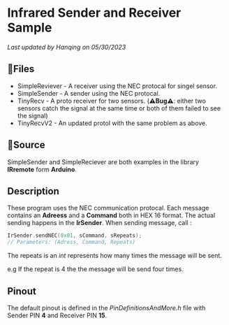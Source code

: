 # Infrared Sender and Receiver Sample

*Last updated by Hanqing on 05/30/2023*

## 📁Files

- SimpleReviever - A receiver using the NEC protocal for singel sensor.
- SimpleSender - A sender using the NEC protocal.
- TinyRecv - A proto receiver for two sensors. (**⚠️Bug⚠️**: either two sensors catch the signal at the same time or both of them failed to see the signal)
- TinyRecvV2 - An updated protol with the same problem as above.

## 🔗Source

SimpleSender and SimpleReciever are both examples in the library **IRremote** form **Arduino**.

## Description

These program uses the NEC communication protocal. Each message contains an **Adreess** and a **Command** both in HEX 16 format. The actual sending happens in the **IrSender**. When sending message, call :

```c
IrSender.sendNEC(0x01, sCommand, sRepeats);
// Parameters: (Adress, Command, Repeats)
```

The repeats is an *int* represents how many times the message will be sent. 

e.g If the repeat is 4 the the message will be send four times.

## Pinout

The default pinout is defined in the *PinDefinitionsAndMore.h* file with Sender PIN **4** and Receiver PIN **15**.